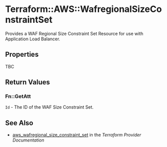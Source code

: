 # Terraform::AWS::WafregionalSizeConstraintSet

Provides a WAF Regional Size Constraint Set Resource for use with Application Load Balancer.

## Properties

TBC

## Return Values

### Fn::GetAtt

`Id` - The ID of the WAF Size Constraint Set.

## See Also

* [aws_wafregional_size_constraint_set](https://www.terraform.io/docs/providers/aws/r/wafregional_size_constraint_set.html) in the _Terraform Provider Documentation_